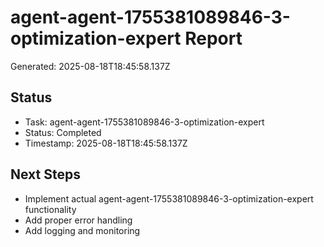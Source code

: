 # agent-agent-1755381089846-3-optimization-expert Report

Generated: 2025-08-18T18:45:58.137Z

## Status
- Task: agent-agent-1755381089846-3-optimization-expert
- Status: Completed
- Timestamp: 2025-08-18T18:45:58.137Z

## Next Steps
- Implement actual agent-agent-1755381089846-3-optimization-expert functionality
- Add proper error handling
- Add logging and monitoring
